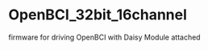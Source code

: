 OpenBCI_32bit_16channel
=======================

firmware for driving OpenBCI with Daisy Module attached
